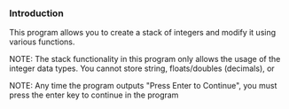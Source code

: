 ### Introduction
This program allows you to create a stack of integers and modify it using various functions.

NOTE: The stack functionality in this program only allows the usage of the integer data types. You cannot store string, floats/doubles (decimals), or 

NOTE: Any time the program outputs "Press Enter to Continue", you must press the enter key to continue in the program
